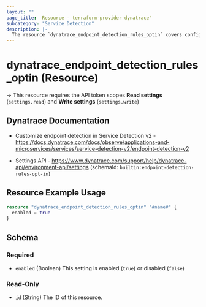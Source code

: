 ```yaml
---
layout: ""
page_title:  Resource - terraform-provider-dynatrace"
subcategory: "Service Detection"
description: |-
  The resource `dynatrace_endpoint_detection_rules_optin` covers configuration for endpoint detection rules opt-in
---
```


# dynatrace_endpoint_detection_rules_optin (Resource)

-> This resource requires the API token scopes **Read settings** (`settings.read`) and **Write settings** (`settings.write`)

## Dynatrace Documentation

- Customize endpoint detection in Service Detection v2 - https://docs.dynatrace.com/docs/observe/applications-and-microservices/services/service-detection-v2/endpoint-detection-v2

- Settings API - https://www.dynatrace.com/support/help/dynatrace-api/environment-api/settings (schemaId: `builtin:endpoint-detection-rules-opt-in`)

## Resource Example Usage

```terraform
resource "dynatrace_endpoint_detection_rules_optin" "#name#" {
  enabled = true
}
```

<!-- schema generated by tfplugindocs -->
## Schema

### Required

- `enabled` (Boolean) This setting is enabled (`true`) or disabled (`false`)

### Read-Only

- `id` (String) The ID of this resource.
